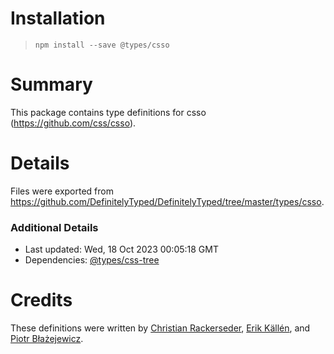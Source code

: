 # Installation
> `npm install --save @types/csso`

# Summary
This package contains type definitions for csso (https://github.com/css/csso).

# Details
Files were exported from https://github.com/DefinitelyTyped/DefinitelyTyped/tree/master/types/csso.

### Additional Details
 * Last updated: Wed, 18 Oct 2023 00:05:18 GMT
 * Dependencies: [@types/css-tree](https://npmjs.com/package/@types/css-tree)

# Credits
These definitions were written by [Christian Rackerseder](https://github.com/screendriver), [Erik Källén](https://github.com/erik-kallen), and [Piotr Błażejewicz](https://github.com/peterblazejewicz).
